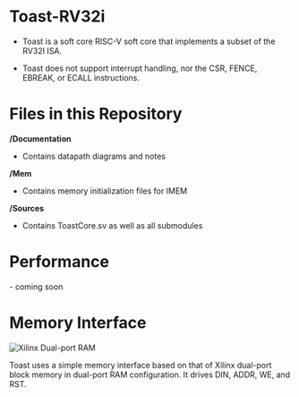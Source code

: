 # Toast-RV32i

- Toast is a soft core RISC-V soft core that implements a subset of the RV32I ISA.

- Toast does not support interrupt handling, nor the CSR, FENCE, EBREAK, or ECALL instructions.


<h1> Files in this Repository </h1>

__/Documentation__
- Contains datapath diagrams and notes

__/Mem__
- Contains memory initialization files for IMEM 

__/Sources__
- Contains ToastCore.sv as well as all submodules

<h1> Performance </h1>
- coming soon

<h1> Memory Interface </h1>

![Xilinx Dual-port RAM](https://gyazo.com/69d4dec3f5a1f703b3d292a2f112351b)

Toast uses a simple memory interface based on that of Xilinx dual-port block memory in dual-port RAM configuration. It
drives DIN, ADDR, WE, and RST.


